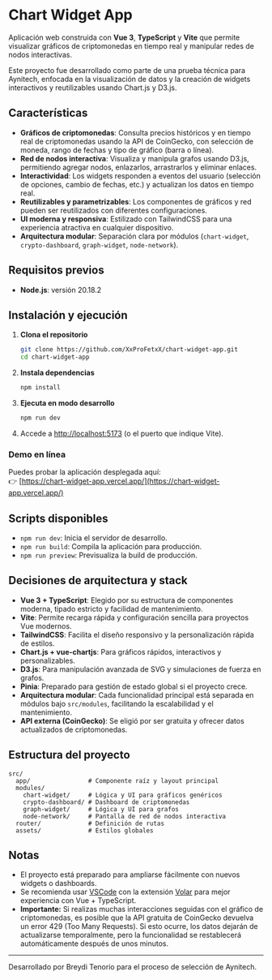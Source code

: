 # Chart Widget App

Aplicación web construida con **Vue 3**, **TypeScript** y **Vite** que permite visualizar gráficos de criptomonedas en tiempo real y manipular redes de nodos interactivas.

Este proyecto fue desarrollado como parte de una prueba técnica para Aynitech, enfocada en la visualización de datos y la creación de widgets interactivos y reutilizables usando Chart.js y D3.js.

## Características

- **Gráficos de criptomonedas**: Consulta precios históricos y en tiempo real de criptomonedas usando la API de CoinGecko, con selección de moneda, rango de fechas y tipo de gráfico (barra o línea).
- **Red de nodos interactiva**: Visualiza y manipula grafos usando D3.js, permitiendo agregar nodos, enlazarlos, arrastrarlos y eliminar enlaces.
- **Interactividad**: Los widgets responden a eventos del usuario (selección de opciones, cambio de fechas, etc.) y actualizan los datos en tiempo real.
- **Reutilizables y parametrizables**: Los componentes de gráficos y red pueden ser reutilizados con diferentes configuraciones.
- **UI moderna y responsiva**: Estilizado con TailwindCSS para una experiencia atractiva en cualquier dispositivo.
- **Arquitectura modular**: Separación clara por módulos (`chart-widget`, `crypto-dashboard`, `graph-widget`, `node-network`).

## Requisitos previos

- **Node.js**: versión 20.18.2

## Instalación y ejecución

1. **Clona el repositorio**  
   ```sh
   git clone https://github.com/XxProFetxX/chart-widget-app.git
   cd chart-widget-app
   ```

2. **Instala dependencias**  
   ```sh
   npm install
   ```

3. **Ejecuta en modo desarrollo**  
   ```sh
   npm run dev
   ```

4. Accede a [http://localhost:5173](http://localhost:5173) (o el puerto que indique Vite).

### Demo en línea

Puedes probar la aplicación desplegada aquí:  
👉 [https://chart-widget-app.vercel.app/](https://chart-widget-app.vercel.app/)

## Scripts disponibles

- `npm run dev`: Inicia el servidor de desarrollo.
- `npm run build`: Compila la aplicación para producción.
- `npm run preview`: Previsualiza la build de producción.

## Decisiones de arquitectura y stack

- **Vue 3 + TypeScript**: Elegido por su estructura de componentes moderna, tipado estricto y facilidad de mantenimiento.
- **Vite**: Permite recarga rápida y configuración sencilla para proyectos Vue modernos.
- **TailwindCSS**: Facilita el diseño responsivo y la personalización rápida de estilos.
- **Chart.js + vue-chartjs**: Para gráficos rápidos, interactivos y personalizables.
- **D3.js**: Para manipulación avanzada de SVG y simulaciones de fuerza en grafos.
- **Pinia**: Preparado para gestión de estado global si el proyecto crece.
- **Arquitectura modular**: Cada funcionalidad principal está separada en módulos bajo `src/modules`, facilitando la escalabilidad y el mantenimiento.
- **API externa (CoinGecko)**: Se eligió por ser gratuita y ofrecer datos actualizados de criptomonedas.

## Estructura del proyecto

```
src/
  app/                # Componente raíz y layout principal
  modules/
    chart-widget/     # Lógica y UI para gráficos genéricos
    crypto-dashboard/ # Dashboard de criptomonedas
    graph-widget/     # Lógica y UI para grafos
    node-network/     # Pantalla de red de nodos interactiva
  router/             # Definición de rutas
  assets/             # Estilos globales
```

## Notas

- El proyecto está preparado para ampliarse fácilmente con nuevos widgets o dashboards.
- Se recomienda usar [VSCode](https://code.visualstudio.com/) con la extensión [Volar](https://marketplace.visualstudio.com/items?itemName=Vue.volar) para mejor experiencia con Vue + TypeScript.
- **Importante:** Si realizas muchas interacciones seguidas con el gráfico de criptomonedas, es posible que la API gratuita de CoinGecko devuelva un error 429 (Too Many Requests). Si esto ocurre, los datos dejarán de actualizarse temporalmente, pero la funcionalidad se restablecerá automáticamente después de unos minutos.

---

Desarrollado por Breydi Tenorio para el proceso de selección de Aynitech.